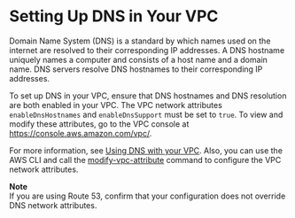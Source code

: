 # Setting Up DNS in Your VPC<a name="set-up-vpc-dns"></a>

Domain Name System \(DNS\) is a standard by which names used on the internet are resolved to their corresponding IP addresses\. A DNS hostname uniquely names a computer and consists of a host name and a domain name\. DNS servers resolve DNS hostnames to their corresponding IP addresses\.

To set up DNS in your VPC, ensure that DNS hostnames and DNS resolution are both enabled in your VPC\. The VPC network attributes `enableDnsHostnames` and `enableDnsSupport` must be set to `true`\. To view and modify these attributes, go to the VPC console at [https://console\.aws\.amazon\.com/vpc/](https://console.aws.amazon.com/vpc/)\. 

For more information, see [Using DNS with your VPC](https://docs.aws.amazon.com/vpc/latest/userguide/vpc-dns.html)\. Also, you can use the AWS CLI and call the [modify\-vpc\-attribute](https://docs.aws.amazon.com/cli/latest/reference/ec2/modify-vpc-attribute.html) command to configure the VPC network attributes\.

**Note**  
If you are using Route 53, confirm that your configuration does not override DNS network attributes\.